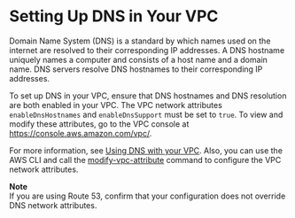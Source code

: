 # Setting Up DNS in Your VPC<a name="set-up-vpc-dns"></a>

Domain Name System \(DNS\) is a standard by which names used on the internet are resolved to their corresponding IP addresses\. A DNS hostname uniquely names a computer and consists of a host name and a domain name\. DNS servers resolve DNS hostnames to their corresponding IP addresses\.

To set up DNS in your VPC, ensure that DNS hostnames and DNS resolution are both enabled in your VPC\. The VPC network attributes `enableDnsHostnames` and `enableDnsSupport` must be set to `true`\. To view and modify these attributes, go to the VPC console at [https://console\.aws\.amazon\.com/vpc/](https://console.aws.amazon.com/vpc/)\. 

For more information, see [Using DNS with your VPC](https://docs.aws.amazon.com/vpc/latest/userguide/vpc-dns.html)\. Also, you can use the AWS CLI and call the [modify\-vpc\-attribute](https://docs.aws.amazon.com/cli/latest/reference/ec2/modify-vpc-attribute.html) command to configure the VPC network attributes\.

**Note**  
If you are using Route 53, confirm that your configuration does not override DNS network attributes\.